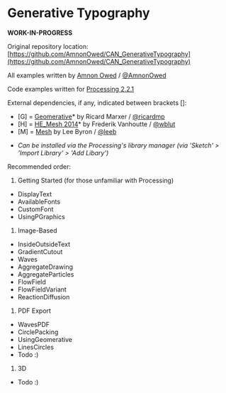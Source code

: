﻿Generative Typography
=====================

**WORK-IN-PROGRESS**

Original repository location: [https://github.com/AmnonOwed/CAN_GenerativeTypography](https://github.com/AmnonOwed/CAN_GenerativeTypography)

All examples written by [Amnon Owed](http://vimeo.com/amnon) / [@AmnonOwed](https://twitter.com/AmnonOwed)

Code examples written for [Processing 2.2.1](http://processing.org/download/)

External dependencies, if any, indicated between brackets []:

 - [G] = [Geomerative](http://www.ricardmarxer.com/geomerative/)* by Ricard Marxer / [@ricardmp](https://twitter.com/ricardmp)
 - [H] = [HE_Mesh 2014](http://hemesh.wblut.com/)* by Frederik Vanhoutte / [@wblut](https://twitter.com/wblut)
 - [M] = [Mesh](http://www.leebyron.com/else/mesh/) by Lee Byron / [@leeb](https://twitter.com/leeb)

* _Can be installed via the Processing's library manager (via 'Sketch' > 'Import Library' > 'Add Libary')_

Recommended order:

1. Getting Started (for those unfamiliar with Processing)
  * DisplayText
  * AvailableFonts
  * CustomFont
  * UsingPGraphics

1. Image-Based
  * InsideOutsideText
  * GradientCutout
  * Waves
  * AggregateDrawing
  * AggregateParticles
  * FlowField
  * FlowFieldVariant
  * ReactionDiffusion

1. PDF Export
  * WavesPDF
  * CirclePacking
  * UsingGeomerative
  * LinesCircles
  * Todo :)

1. 3D
  * Todo :)
